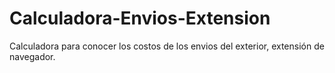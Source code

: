 # Calculadora-Envios-Extension
Calculadora para conocer los costos de los envios del exterior, extensión de navegador.
